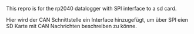 This repro is for the rp2040 datalogger with SPI interface to a sd card.



Hier wird der CAN Schnittstelle ein Interface hinzugefügt, um über SPI eien
SD Karte mit CAN Nachrichten beschreiben zu könne.
